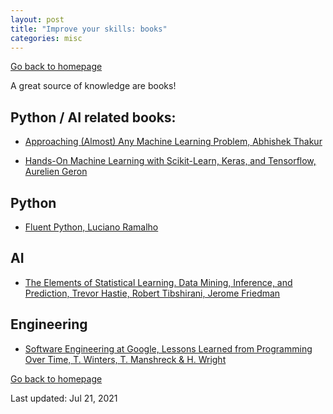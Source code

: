 ```yaml
---
layout: post
title: "Improve your skills: books"
categories: misc
---
```


[Go back to homepage](https://guillaumesimo.github.io/)

A great source of knowledge are books!

## Python / AI related books:

* <a href="https://github.com/abhishekkrthakur/approachingalmost" target="_blank">Approaching (Almost) Any Machine Learning Problem, Abhishek Thakur</a>

* <a href="https://www.amazon.fr/Hands-Machine-Learning-Scikit-learn-Tensorflow/dp/1492032646/ref=sr_1_1?__mk_fr_FR=%C3%85M%C3%85%C5%BD%C3%95%C3%91&dchild=1&keywords=Hands-On+Machine+Learning+with+Scikit-Learn%2C+Keras%2C+and+Tensorflow%3A+Concepts%2C+Tools%2C+and+Techniques+to+Build+Intelligent+Systems&qid=1624375766&sr=8-1" target="_blank">Hands-On Machine Learning with Scikit-Learn, Keras, and Tensorflow, Aurelien Geron</a>

## Python

* <a href="https://www.amazon.fr/Fluent-Python-Luciano-Ramalho/dp/1491946008/ref=sr_1_1?__mk_fr_FR=%C3%85M%C3%85%C5%BD%C3%95%C3%91&dchild=1&keywords=Fluent+python&qid=1624375839&sr=8-1" target="_blank">Fluent Python, Luciano Ramalho</a>

## AI

* <a href="https://web.stanford.edu/~hastie/Papers/ESLII.pdf" target="_blank">The Elements of Statistical Learning. Data Mining, Inference, and Prediction, Trevor Hastie, Robert Tibshirani, Jerome Friedman</a>


## Engineering
* <a href="https://abseil.io/resources/swe_at_google.2.pdf" target="_blank">Software Engineering at Google, Lessons Learned from Programming Over Time, T. Winters, T. Manshreck & H. Wright</a>



[Go back to homepage](https://guillaumesimo.github.io/)

Last updated: Jul 21, 2021
